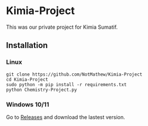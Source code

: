 # Kimia-Project
This was our private project for Kimia Sumatif.

## Installation
### Linux
```
git clone https://github.com/NotMathew/Kimia-Project
cd Kimia-Project
sudo python -m pip install -r requirements.txt
python Chemistry-Project.py
```
### Windows 10/11
Go to [Releases](https://github.com/NotMathew/Kimia-Project/releases) and download the lastest version.
